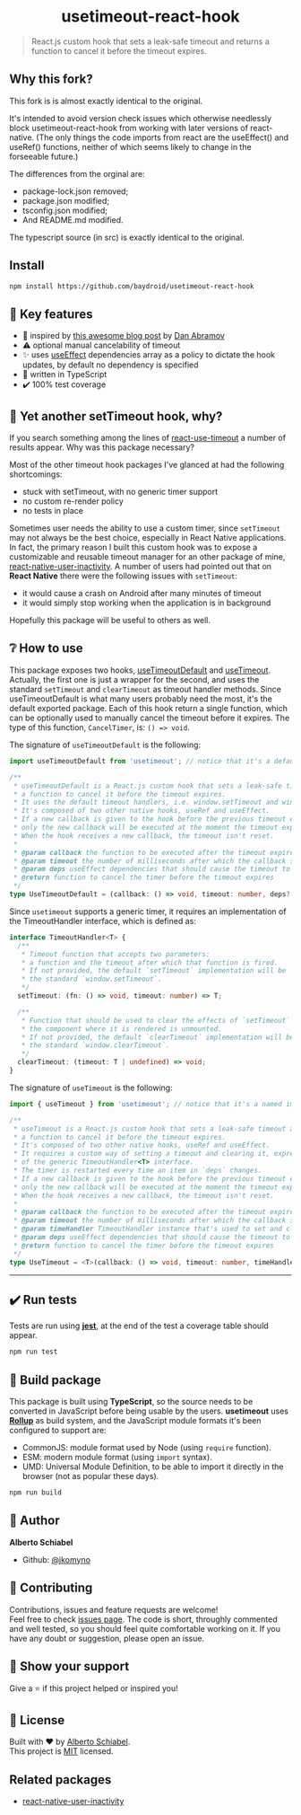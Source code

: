 <h1 align="center">usetimeout-react-hook</h1>

> React.js custom hook that sets a leak-safe timeout and returns a function to cancel it before the timeout expires.

## Why this fork?

This fork is is almost exactly identical to the original.

It's intended to avoid version check issues which otherwise needlessly block usetimeout-react-hook from working with later versions of react-native.
(The only things the code imports from react are the useEffect() and useRef() functions, neither of which seems likely to change in the forseeable future.)

The differences from the orginal are:
- package-lock.json removed;
- package.json modified;
- tsconfig.json modified;
- And README.md modified.

The typescript source (in src) is exactly identical to the original.

## Install

```sh
npm install https://github.com/baydroid/usetimeout-react-hook
```

## 🔑 Key features

* 🥇 inspired by [this awesome blog post](https://overreacted.io/making-setinterval-declarative-with-react-hooks) by [Dan Abramov](https://github.com/gaearon)
* ⚠️ optional manual cancelability of timeout
* ✨ uses [useEffect](https://reactjs.org/docs/hooks-effect.html) dependencies array as a policy to dictate the hook updates, by default no dependency is specified
* 💪 written in TypeScript
* ✔️ 100% test coverage

## 🤔 Yet another setTimeout hook, why?

If you search something among the lines of [react-use-timeout](https://www.npmjs.com/search?q=react-use-timeout) a number of results
appear. Why was this package necessary?

Most of the other timeout hook packages I've glanced at had the following shortcomings:

* stuck with setTimeout, with no generic timer support
* no custom re-render policy
* no tests in place

Sometimes user needs the ability to use a custom timer, since `setTimeout` may not always be the best choice, especially in
React Native applications. In fact, the primary reason I built this custom hook was to expose a customizable and reusable
timeout manager for an other package of mine, [react-native-user-inactivity](https://github.com/jkomyno/react-native-user-inactivity).
A number of users had pointed out that on **React Native** there were the following issues with `setTimeout`:

* it would cause a crash on Android after many minutes of timeout
* it would simply stop working when the application is in background

Hopefully this package will be useful to others as well.

## ❔ How to use

This package exposes two hooks, [useTimeoutDefault](src/useTimeoutDefault.ts) and [useTimeout](src/useTimeout.ts).
Actually, the first one is just a wrapper for the second, and uses the standard `setTimeout` and `clearTimeout` as
timeout handler methods.
Since useTimeoutDefault is what many users probably need the most, it's the default exported package.
Each of this hook return a single function, which can be optionally used to manually cancel the timeout before it expires.
The type of this function, `CancelTimer`, is: `() => void`.

The signature of `useTimeoutDefault` is the following:

```typescript
import useTimeoutDefault from 'usetimeout'; // notice that it's a default import

/**
 * useTimeoutDefault is a React.js custom hook that sets a leak-safe timeout and returns
 * a function to cancel it before the timeout expires.
 * It uses the default timeout handlers, i.e. window.setTimeout and window.clearTimeout.
 * It's composed of two other native hooks, useRef and useEffect.
 * If a new callback is given to the hook before the previous timeout expires,
 * only the new callback will be executed at the moment the timeout expires.
 * When the hook receives a new callback, the timeout isn't reset.
 * 
 * @param callback the function to be executed after the timeout expires
 * @param timeout the number of milliseconds after which the callback should be triggered
 * @param deps useEffect dependencies that should cause the timeout to be reset
 * @return function to cancel the timer before the timeout expires
 */
type UseTimeoutDefault = (callback: () => void, timeout: number, deps?: unknown[]) => CancelTimer;
```

Since `usetimeout` supports a generic timer, it requires an implementation of the TimeoutHandler interface, which is defined as:

```typescript
interface TimeoutHandler<T> {
  /**
   * Timeout function that accepts two parameters:
   * a function and the timeout after which that function is fired.
   * If not provided, the default `setTimeout` implementation will be
   * the standard `window.setTimeout`.
   */
  setTimeout: (fn: () => void, timeout: number) => T;

  /**
   * Function that should be used to clear the effects of `setTimeout` after
   * the component where it is rendered is unmounted.
   * If not provided, the default `clearTimeout` implementation will be
   * the standard `window.clearTimeout`.
   */
  clearTimeout: (timeout: T | undefined) => void;
}
```

The signature of `useTimeout` is the following:

```typescript
import { useTimeout } from 'usetimeout'; // notice that it's a named import

/**
 * useTimeout is a React.js custom hook that sets a leak-safe timeout and returns
 * a function to cancel it before the timeout expires.
 * It's composed of two other native hooks, useRef and useEffect.
 * It requires a custom way of setting a timeout and clearing it, expressed as an implementation
 * of the generic TimeoutHandler<T> interface.
 * The timer is restarted every time an item in `deps` changes.
 * If a new callback is given to the hook before the previous timeout expires,
 * only the new callback will be executed at the moment the timeout expires.
 * When the hook receives a new callback, the timeout isn't reset.
 * 
 * @param callback the function to be executed after the timeout expires
 * @param timeout the number of milliseconds after which the callback should be triggered
 * @param timeHandler TimeoutHandler instance that's used to set and clear the timeout
 * @param deps useEffect dependencies that should cause the timeout to be reset
 * @return function to cancel the timer before the timeout expires
 */
type UseTimeout = <T>(callback: () => void, timeout: number, timeHandler: TimeoutHandler<T>, deps?: unknown[]) => CancelTimer;
```

---------------------------------------------------------

## ✔️ Run tests

Tests are run using [**jest**](https://jestjs.io), at the end of the test a coverage table should appear.

```sh
npm run test
```

## 🚀 Build package

This package is built using **TypeScript**, so the source needs to be converted in JavaScript before being usable by the users.
**usetimeout** uses [**Rollup**](https://rollupjs.org) as build system, and the JavaScript module formats it's been configured to support are:

* CommonJS: module format used by Node (using `require` function).
* ESM: modern module format (using `import` syntax).
* UMD: Universal Module Definition, to be able to import it directly in the browser (not as popular these days).

```sh
npm run build
```

## 👤 Author

**Alberto Schiabel**

* Github: [@jkomyno](https://github.com/jkomyno)

## 🤝 Contributing

Contributions, issues and feature requests are welcome!<br />Feel free to check [issues page](https://github.com/jkomyno/usetimeout-react-hook/issues).
The code is short, throughly commented and well tested, so you should feel quite comfortable working on it.
If you have any doubt or suggestion, please open an issue.

## 🦄 Show your support

Give a ⭐️ if this project helped or inspired you!

## 📝 License

Built with ❤️ by [Alberto Schiabel](https://github.com/jkomyno).<br />
This project is [MIT](https://github.com/jkomyno/usetimeout-react-hook/blob/master/LICENSE) licensed.

## Related packages

* [react-native-user-inactivity](https://github.com/jkomyno/react-native-user-inactivity)
